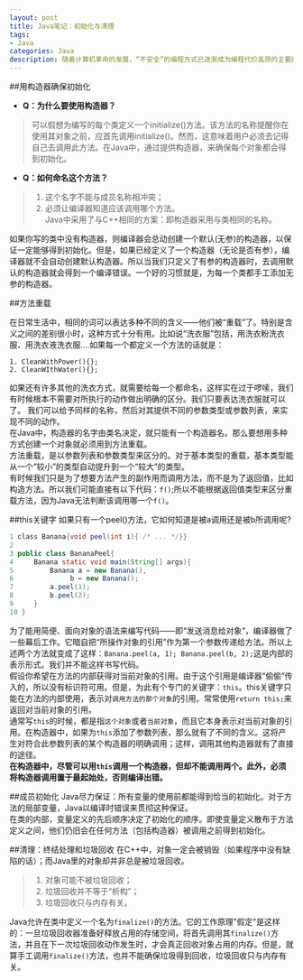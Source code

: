 ```yaml
---
layout: post
title: Java笔记：初始化与清理
tags:
- Java
categories: Java
description: 随着计算机革命的发展，“不安全”的编程方式已逐渐成为编程代价高昂的主要原因之一。初始化和清理正式涉及安全的两个问题。
---
```

##用构造器确保初始化

- **Q：为什么要使用构造器？**  
>可以假想为编写的每个类定义一个initialize()方法。该方法的名称提醒你在使用其对象之前，应首先调用initialize()。然而，这意味着用户必须去记得自己去调用此方法。在Java中，通过提供构造器，来确保每个对象都会得到初始化。

- **Q：如何命名这个方法？**
> 1. 这个名字不能与成员名称相冲突；
> 2. 必须让编译器知道应该调用哪个方法。  
Java中采用了与C++相同的方案：即构造器采用与类相同的名称。  

如果你写的类中没有构造器，则编译器会总动创建一个默认(无参)的构造器，以保证一定能够得到初始化。但是，如果已经定义了一个构造器（无论是否有参），编译器就不会自动创建默认构造器。所以当我们只定义了有参的构造器时，去调用默认的构造器就会得到一个编译错误。一个好的习惯就是，为每一个类都手工添加无参的构造器。

##方法重载

在日常生活中，相同的词可以表达多种不同的含义——他们被“重载”了。特别是含义之间的差别很小时，这种方式十分有用。比如说“洗衣服”包括，用洗衣粉洗衣服、用洗衣液洗衣服….如果每一个都定义一个方法的话就是：  
```
1. CleanWithPower(){};
2. CleanWIthWater(){};
```
如果还有许多其他的洗衣方式，就需要给每一个都命名，这样实在过于啰嗦，我们有时候根本不需要对所执行的动作做出明确的区分。我们只要表达洗衣服就可以了。
我们可以给予同样的名称，然后对其提供不同的参数类型或参数列表，来实现不同的动作。  
在Java中，构造器的名字由类名决定，就只能有一个构造器名。那么要想用多种方式创建一个对象就必须用到方法重载。  
方法重载，是以参数列表和参数类型来区分的。对于基本类型的重载，基本类型能从一个“较小”的类型自动提升到一个“较大”的类型。  
有时候我们只是为了想要方法产生的副作用而调用方法，而不是为了返回值，比如构造方法。所以我们可能直接有以下代码：`f()`;所以不能根据返回值类型来区分重载方法，因为Java无法判断该调用哪一个`f()`。

##this关键字
如果只有一个peel()方法，它如何知道是被a调用还是被b所调用呢?
```java
1 ﻿class Banana{void peel(int i){ /* ... */}}
2 
3 public class BananaPeel{
4     Banana static void main(String[] args){
5         Banana a = new Banana(),
6              b = new Banana();
7         a.peel(1);
8         b.peel(2);
9     }
10 }
```
为了能用简便、面向对象的语法来编写代码——即“发送消息给对象”，编译器做了一些幕后工作。它暗自把“所操作对象的引用”作为第一个参数传递给方法。所以上述两个方法就变成了这样：`Banana.peel(a, 1); Banana.peel(b, 2);`这是内部的表示形式。我们并不能这样书写代码。  
假设你希望在方法的内部获得对当前对象的引用。由于这个引用是编译器“偷偷”传入的，所以没有标识符可用。但是，为此有个专门的关键字：`this`。this关键字只能在方法的内部使用，表示对`调用方法的那个对象`的引用。常常使用`return this;`来返回对当前对象的引用。  
通常写`this`的时候，都是指`这个对象`或者`当前对象`，而且它本身表示对当前对象的引用。在构造器中，如果为`this`添加了参数列表，那么就有了不同的含义。这将产生对符合此参数列表的某个构造器的明确调用；这样，调用其他构造器就有了直接的途径。  
**在构造器中，尽管可以用`this`调用一个构造器，但却不能调用两个。此外，必须将构造器调用置于最起始处，否则编译出错。**

##成员初始化
Java尽力保证：所有变量的使用前都能得到恰当的初始化。对于方法的局部变量，Java以编译时错误来贯彻这种保证。  
在类的内部，变量定义的先后顺序决定了初始化的顺序。即使变量定义散布于方法定义之间，他们仍旧会在任何方法（包括构造器）被调用之前得到初始化。

##清理：终结处理和垃圾回收
在C++中，对象一定会被销毁（如果程序中没有缺陷的话）；而Java里的对象却并非总是被垃圾回收。
>1. 对象可能不被垃圾回收；
>2. 垃圾回收并不等于“析构”；
>3. 垃圾回收只与内存有关。  

Java允许在类中定义一个名为`finalize()`的方法。它的工作原理"假定"是这样的：一旦垃圾回收器准备好释放占用的存储空间，将首先调用其`finalize()`方法，并且在下一次垃圾回收动作发生时，才会真正回收对象占用的内存。但是，就算手工调用`finalize()`方法，也并不能确保垃圾得到回收，垃圾回收只与内存有关。
